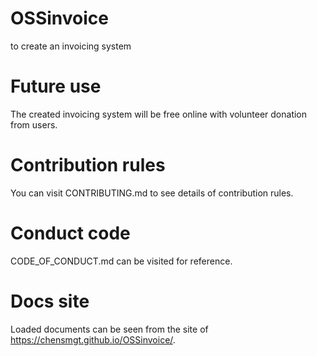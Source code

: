 # OSSinvoice
to create an invoicing system
# Future use
The created invoicing system will be free online with volunteer donation from users.
# Contribution rules
You can visit CONTRIBUTING.md to see details of contribution rules.
# Conduct code
CODE_OF_CONDUCT.md can be visited for reference.
# Docs site
Loaded documents can be seen from the site of https://chensmgt.github.io/OSSinvoice/.

